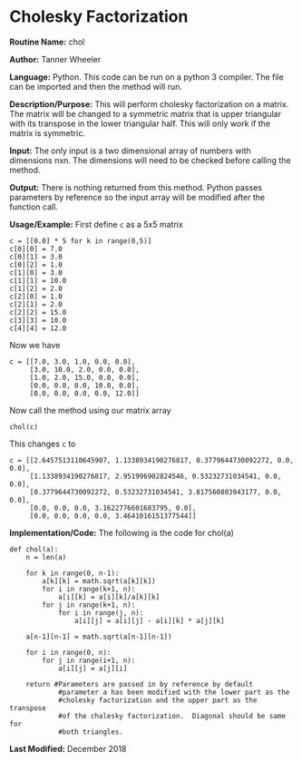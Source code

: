 # Cholesky Factorization

**Routine Name:** chol

**Author:** Tanner Wheeler

**Language:** Python. This code can be run on a python 3 compiler. The file can be imported and then the method will run.

**Description/Purpose:** This will perform cholesky factorization on a matrix.  The matrix will be changed to a symmetric matrix that is upper triangular with its transpose in the lower triangular half.  This will only work if the matrix is symmetric.

**Input:** The only input is a two dimensional array of numbers with dimensions nxn.  The dimensions will need to be checked before calling the method.

**Output:** There is nothing returned from this method.  Python passes parameters by reference so the input array will be modified after the function call.

**Usage/Example:**
First define `c` as a 5x5 matrix
```
c = [[0.0] * 5 for k in range(0,5)]
c[0][0] = 7.0
c[0][1] = 3.0
c[0][2] = 1.0
c[1][0] = 3.0
c[1][1] = 10.0
c[1][2] = 2.0
c[2][0] = 1.0
c[2][1] = 2.0
c[2][2] = 15.0
c[3][3] = 10.0
c[4][4] = 12.0
```
Now we have
```
c = [[7.0, 3.0, 1.0, 0.0, 0.0],
     [3.0, 10.0, 2.0, 0.0, 0.0],
     [1.0, 2.0, 15.0, 0.0, 0.0],
     [0.0, 0.0, 0.0, 10.0, 0.0],
     [0.0, 0.0, 0.0, 0.0, 12.0]]
```
Now call the method using our matrix array
```
chol(c)
```
This changes `c` to
```
c = [[2.6457513110645907, 1.1338934190276817, 0.3779644730092272, 0.0, 0.0],
     [1.1338934190276817, 2.951996902824546, 0.53232731034541, 0.0, 0.0],
     [0.3779644730092272, 0.53232731034541, 3.817560803943177, 0.0, 0.0],
     [0.0, 0.0, 0.0, 3.1622776601683795, 0.0],
     [0.0, 0.0, 0.0, 0.0, 3.4641016151377544]]
```


**Implementation/Code:** The following is the code for chol(a)
```
def chol(a):
    n = len(a)
    
    for k in range(0, n-1):
        a[k][k] = math.sqrt(a[k][k])
        for i in range(k+1, n):
            a[i][k] = a[i][k]/a[k][k]
        for j in range(k+1, n):
            for i in range(j, n):
                a[i][j] = a[i][j] - a[i][k] * a[j][k]
                
    a[n-1][n-1] = math.sqrt(a[n-1][n-1])
    
    for i in range(0, n):
        for j in range(i+1, n):
            a[i][j] = a[j][i]
    
    return #Parameters are passed in by reference by default
            #parameter a has been modified with the lower part as the 
            #cholesky factorization and the upper part as the transpose
            #of the chalesky factorization.  Diagonal should be same for
            #both triangles.
```

**Last Modified:** December 2018


